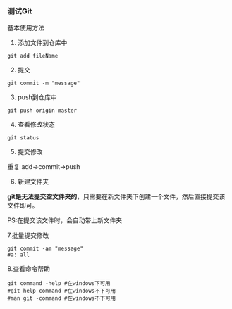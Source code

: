 ### 测试Git

基本使用方法

1. 添加文件到仓库中

```shell
git add fileName
```

2. 提交

 ```shell
git commit -m "message"
 ```

3. push到仓库中

```shell
git push origin master
```

4. 查看修改状态

```shell
git status
```

5. 提交修改

重复 add->commit->push

6. 新建文件夹

**git是无法提交空文件夹的**，只需要在新文件夹下创建一个文件，然后直接提交该文件即可。

PS:在提交该文件时，会自动带上新文件夹

7.批量提交修改

```shell
git commit -am "message"
#a: all
```

8.查看命令帮助

```shell
git command -help #在windows下可用
#git help command #在windows不下可用
#man git -command #在windows不下可用
```

